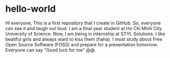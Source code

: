 # hello-world
Hi everyone,
This is a first repository that I create in GitHub. So, everyone can see it and laugh out loud.
I am a final year student at Ho Chi Minh City University of Science. Now, I am being in internship at STYL Solutions.
I like beatiful girls and always want to kiss them (haha).
I must study about Free Open Source Software (FOSS) and prepare for a presentation tomorrow.
Everyone can say "Good luck for me" @@.

